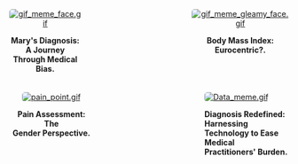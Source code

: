 
<div style="display: flex; flex-direction: column; align-items: baseline; justify-content: space-between;padding: 0 0px;">
   <div style="display: flex;justify-content: center;align-items: baseline;align-self: center;">
        <div style="flex: 1; margin-right: 100px; margin-bottom: 20px; text-align: center;">
            <a href="blog_post_one">
                <img alt="gif_meme_face.gif" src="https://github.com/23W-GBAC/Azukaego_blog/blob/main/blog_gif/gif_meme_face.gif?raw=true" style="max-width: 100%; border-radius: 5px; height: auto;">
            </a>
            <p><strong>Mary's Diagnosis: A Journey <br>Through Medical Bias.</strong></p>
        </div>
        <div style="flex: 1; margin-left: 100px; margin-bottom: 20px; text-align: center;">
            <a href="blog_post_two">
                <img alt="gif_meme_gleamy_face.gif" src="https://github.com/23W-GBAC/Azukaego_blog/blob/main/blog_gif/gif_meme_gleamy_face.gif?raw=true" style="max-width: 100%; border-radius: 5px; height: auto;">
            </a>
            <p><strong>Body Mass Index: Eurocentric?.</strong></p>
        </div>
    </div>
   <div style="display: flex; flex-direction: column; align-items: baseline; justify-content: space-between;padding: 0 0px;">
   <div style="display: flex;justify-content: center;align-items: baseline;align-self: center;">
        <div style="flex: 1; margin-right: 100px; margin-bottom: 20px; text-align: center;">
            <a href="blog_post_three">
                <img alt="pain_point.gif" src="https://github.com/23W-GBAC/Azukaego_blog/blob/main/blog_gif/pain_point.gif?raw=true" style="max-width: 100%; border-radius: 5px; height: auto;">
            </a>
            <p><strong>Pain Assessment: The <br>Gender Perspective.</strong></p>
        </div>
        <div style="flex: 1; margin-left: 100px; margin-bottom: 20px; margin-top: 20px text-align: center;">
            <a href="blog_post_four">
                <img alt="Data_meme.gif" src="https://github.com/23W-GBAC/Azukaego_blog/blob/main/blog_gif/Data_meme.gif?raw=true" style="max-width: 100%; border-radius: 5px; height: auto;">
            </a>
            <p><strong>Diagnosis Redefined:<br> Harnessing Technology to Ease Medical <br> Practitioners' Burden.</strong></p>
        </div>
   </div>
    </div>
